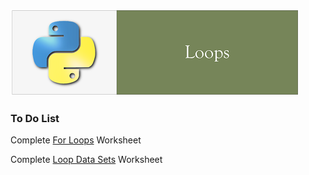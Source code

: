 ![](../fig/Loops.PNG)

### To Do List
Complete [For Loops](https://nbviewer.jupyter.org/github/mydatastory/py_intro_class/blob/master/_episodes_rapids/for_loops.ipynb) Worksheet

Complete [Loop Data Sets](https://nbviewer.jupyter.org/github/mydatastory/py_intro_class/blob/master/_episodes_rapids/looping_data_sets.ipynb) Worksheet

